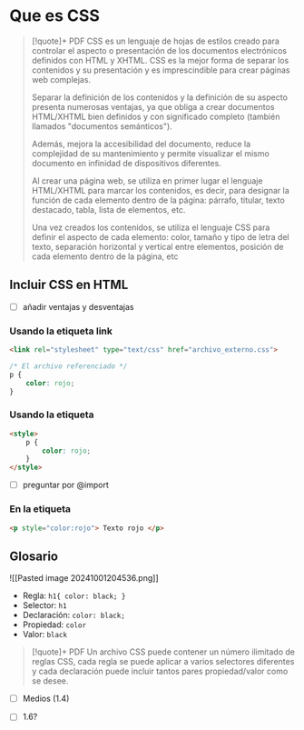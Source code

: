 # Que es CSS

>[!quote]+ PDF
>CSS es un lenguaje de hojas de estilos creado para controlar el aspecto o presentación de los documentos electrónicos definidos con HTML y XHTML. CSS es la mejor forma de separar los contenidos y su presentación y es imprescindible para crear páginas web complejas. 
>
> Separar la definición de los contenidos y la definición de su aspecto presenta numerosas ventajas, ya que obliga a crear documentos HTML/XHTML bien definidos y con significado completo (también llamados "documentos semánticos"). 
> 
> Además, mejora la accesibilidad del documento, reduce la complejidad de su mantenimiento y permite visualizar el mismo documento en infinidad de dispositivos diferentes. 
> 
> Al crear una página web, se utiliza en primer lugar el lenguaje HTML/XHTML para marcar los contenidos, es decir, para designar la función de cada elemento dentro de la página: párrafo, titular, texto destacado, tabla, lista de elementos, etc. 
> 
> Una vez creados los contenidos, se utiliza el lenguaje CSS para definir el aspecto de cada elemento: color, tamaño y tipo de letra del texto, separación horizontal y vertical entre elementos, posición de cada elemento dentro de la página, etc

## Incluir CSS en HTML

- [ ] añadir ventajas y desventajas


### Usando la etiqueta link
```html
<link rel="stylesheet" type="text/css" href="archivo_externo.css"> 
```
```CSS
/* El archivo referenciado */
p {
	color: rojo;
}
```

### Usando la etiqueta 
```html
<style> 
	p {
		color: rojo;
	}
</style>
```

- [ ] preguntar por @import

### En la etiqueta
```html
<p style="color:rojo"> Texto rojo </p>
```


## Glosario
![[Pasted image 20241001204536.png]]

- Regla: ```h1{ color: black; }```
- Selector: ```h1```
- Declaración: ```color: black;```
- Propiedad: ```color```
- Valor: ```black```

>[!quote]+ PDF
>Un archivo CSS puede contener un número ilimitado de reglas CSS, cada regla se puede aplicar a varios selectores diferentes y cada declaración puede incluir tantos pares propiedad/valor como se desee.

- [ ] Medios (1.4)
- [ ] 1.6?







